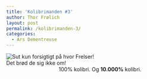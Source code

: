 ```yaml
---
title: 'Kolibrimanden #3'
author: Thor Frølich
layout: post
permalink: /kolibrimanden-3/
categories:
  - Ars Dementreuse
---
```

<div class="bitImage bitCenter" style="width: 378px">
  <img src="http://www.abekat.net/wp-content/images/kolibrimanden_03.jpg" alt="Sut kun forsigtigt på hvor Frelser!" /><br /> Det brød de sig ikke om!
</div>

<center>
  100% kolibri. Og <strong>10.000%</strong> kolibri.
</center>